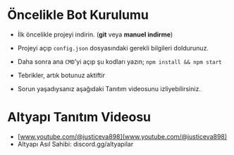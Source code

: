 # Öncelikle Bot Kurulumu
- İlk öncelikle projeyi indirin. (**git** veya **manuel indirme**)
- Projeyi açıp `config.json` dosyasındaki gerekli bilgileri doldurunuz.
- Daha sonra ana `CMD`'yi açıp şu kodları yazın; `npm install && npm start`
- Tebrikler, artık botunuz aktiftir

- Sorun yaşadıysanız aşağıdaki Tanıtım videosunu izliyebilirsiniz.

# Altyapı Tanıtım Videosu
- [www.youtube.com/@justiceva898](www.youtube.com/@justiceva898)
- Altyapı Asıl Sahibi: discord.gg/altyapilar
